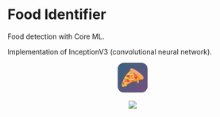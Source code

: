 # Food Identifier
Food detection with Core ML.

Implementation of InceptionV3 (convolutional neural network).

<p align="center">
  <img width="60" height="auto" style="border-radius: 20%;" src="Food%20Identifier/Assets.xcassets/AppIcon.appiconset/1024.png">
</p>

<p align="center">
  <img width="300" height="auto" src="screenShot.jpeg">
</p>
